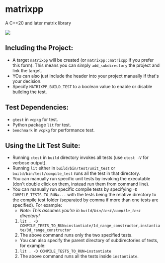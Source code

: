 # matrixpp
A C++20 and later matrix library

![](https://github.com/sam20908/matrixpp/workflows/Build/badge.svg)

## Including the Project:
- A target `matrixpp` will be created (or `matrixpp::matrixpp` if you prefer this form). This means you can simply `add_subdirectory` the project and link the target.
- YOu can also just include the header into your project manually if that's your decision.
- Specify `MATRIXPP_BUILD_TEST` to a boolean value to enable or disable building the test.

## Test Dependencies:
- `gtest` in `vcpkg` for test.
- Python package `lit` for test.
- `benchmark` in `vcpkg` for performance test.

## Using the Lit Test Suite:
- Running `ctest` in `build` directory invokes all tests (use `ctest -V` for verbose output).
- Running `lit` either in `build/bin/test/unit_test` or `build/bin/test/compile_test` runs all the test in that directory.
- You can manually run specific unit tests by invoking the executable (don't double click on them, instead run them from command line).
- You can manually run specific compile tests by specifying `-D COMPILE_TESTS_TO_RUN=...` with the tests being the relative directory to the compile test folder (separated by comma if more than one tests are specified). For example:
    - *Note: This assumes you're in `build/bin/test/compile_test` directory!*
    1. `lit . -D COMPILE_TESTS_TO_RUN=instantiate/1d_range_constructor,instantiate/3d_range_constructor`
    2. The above command runs only the two specified tests.
    - You can also specify the parent directory of subdirectories of tests, for example:
    1. `lit . -D COMPILE_TESTS_TO_RUN=instantiate`
    2. The above command runs all the tests inside `instantiate`.